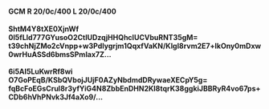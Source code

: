 #### GCM R 20/0c/400 L 20/0c/400
**ShtM4Y8tXE0XjnWf**<br/>**0I5fLld777GYusoO2CtlUDzqjHHQhclUCVbuRNT35gM=**<br/>**t39chNjZMo2cVnpp+w3PdIygrjm1QqxfVaKN/KIgI8rvm2E7+lkOny0mDxw0wrHuASSd6bmsSPmIax7Z...**<br/><br/>
**6i5AI5LuKwrRf8wi**<br/>**O7GoPEqB/KSbQVbojJUjF0AZyNbdmdDRywaeXECpY5g=**<br/>**fqBcFoEGsCrul8r3yfYiG4N8ZbbEnDHN2Kl8tqrK38ggkiJBBRyR4vo67ps+CDb6hVhPNvk3Jf4aXo9/...**
